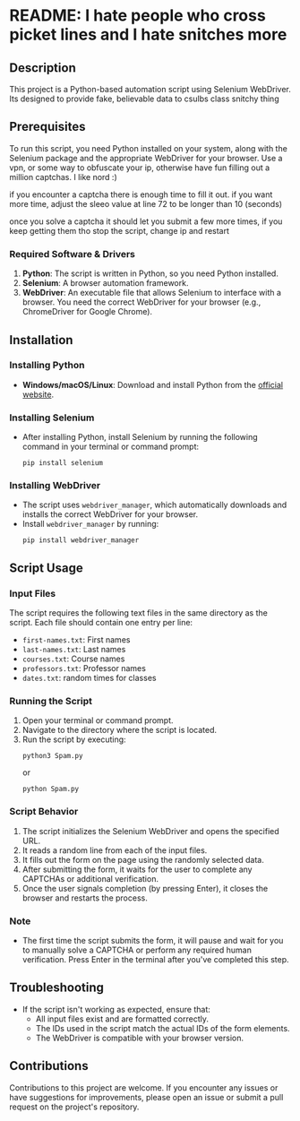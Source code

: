 # README: I hate people who cross picket lines and I hate snitches more

## Description
This project is a Python-based automation script using Selenium WebDriver. Its designed to provide fake, believable data to csulbs class snitchy thing

## Prerequisites
To run this script, you need Python installed on your system, along with the Selenium package and the appropriate WebDriver for your browser.
Use a vpn, or some way to obfuscate your ip, otherwise have fun filling out a million captchas. I like nord :)

if you encounter a captcha there is enough time to fill it out. if you want more time, adjust the sleeo value at line 72 to be longer than 10 (seconds)

once you solve a captcha it should let you submit a few more times, if you keep getting them tho stop the script, change ip and restart


### Required Software & Drivers
1. **Python**: The script is written in Python, so you need Python installed.
2. **Selenium**: A browser automation framework.
3. **WebDriver**: An executable file that allows Selenium to interface with a browser. You need the correct WebDriver for your browser (e.g., ChromeDriver for Google Chrome).

## Installation

### Installing Python
- **Windows/macOS/Linux**: Download and install Python from the [official website](https://www.python.org/downloads/).

### Installing Selenium
- After installing Python, install Selenium by running the following command in your terminal or command prompt:
  ```shell
  pip install selenium
  ```

### Installing WebDriver
- The script uses `webdriver_manager`, which automatically downloads and installs the correct WebDriver for your browser.
- Install `webdriver_manager` by running:
  ```shell
  pip install webdriver_manager
  ```

## Script Usage

### Input Files
The script requires the following text files in the same directory as the script. Each file should contain one entry per line:
- `first-names.txt`: First names
- `last-names.txt`: Last names
- `courses.txt`: Course names
- `professors.txt`: Professor names
- `dates.txt`: random times for classes

### Running the Script
1. Open your terminal or command prompt.
2. Navigate to the directory where the script is located.
3. Run the script by executing:
   ```shell
   python3 Spam.py
   ```
   or
   ```shell
   python Spam.py
   ```
   

### Script Behavior
1. The script initializes the Selenium WebDriver and opens the specified URL.
2. It reads a random line from each of the input files.
3. It fills out the form on the page using the randomly selected data.
4. After submitting the form, it waits for the user to complete any CAPTCHAs or additional verification.
5. Once the user signals completion (by pressing Enter), it closes the browser and restarts the process.

### Note
- The first time the script submits the form, it will pause and wait for you to manually solve a CAPTCHA or perform any required human verification. Press Enter in the terminal after you've completed this step. 

## Troubleshooting
- If the script isn't working as expected, ensure that:
  - All input files exist and are formatted correctly.
  - The IDs used in the script match the actual IDs of the form elements.
  - The WebDriver is compatible with your browser version.

## Contributions


Contributions to this project are welcome. If you encounter any issues or have suggestions for improvements, please open an issue or submit a pull request on the project's repository.
